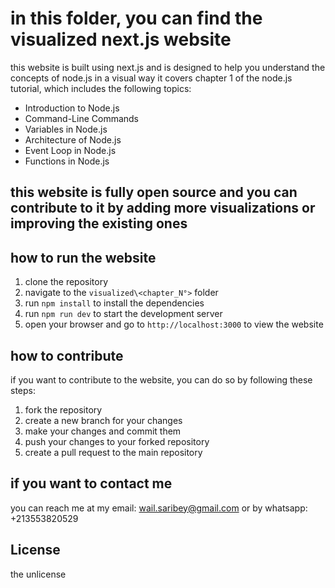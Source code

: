 # in this folder, you can find the visualized next.js website 
this website is built using next.js and is designed to help you understand the concepts of node.js in a visual way
it covers chapter 1 of the node.js tutorial, which includes the following topics:
- Introduction to Node.js
- Command-Line Commands
- Variables in Node.js
- Architecture of Node.js
- Event Loop in Node.js
- Functions in Node.js
## this website is fully open source and you can contribute to it by adding more visualizations or improving the existing ones
## how to run the website
1. clone the repository
2. navigate to the `visualized\<chapter_N°>` folder
3. run `npm install` to install the dependencies
4. run `npm run dev` to start the development server
5. open your browser and go to `http://localhost:3000` to view the website
## how to contribute
if you want to contribute to the website, you can do so by following these steps:
1. fork the repository
2. create a new branch for your changes
3. make your changes and commit them
4. push your changes to your forked repository
5. create a pull request to the main repository
## if you want to contact me
you can reach me at my email: wail.saribey@gmail.com
or by whatsapp: +213553820529
## License
the unlicense